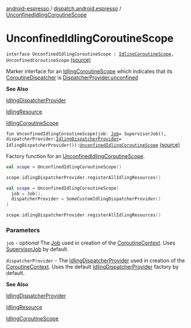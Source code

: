 [android-espresso](../index.md) / [dispatch.android.espresso](index.md) / [UnconfinedIdlingCoroutineScope](./-unconfined-idling-coroutine-scope.md)

# UnconfinedIdlingCoroutineScope

`interface UnconfinedIdlingCoroutineScope : `[`IdlingCoroutineScope`](-idling-coroutine-scope/index.md)`, UnconfinedCoroutineScope` [(source)](https://github.com/RBusarow/Dispatch/tree/master/android-espresso/src/main/java/dispatch/android/espresso/IdlingCoroutineScope.kt#L77)

Marker interface for an [IdlingCoroutineScope](-idling-coroutine-scope/index.md) which indicates that its [CoroutineDispatcher](https://kotlin.github.io/kotlinx.coroutines/kotlinx-coroutines-core/kotlinx.coroutines/-coroutine-dispatcher/index.html) is [DispatcherProvider.unconfined](#)

**See Also**

[IdlingDispatcherProvider](-idling-dispatcher-provider/index.md)

[IdlingResource](#)

[IdlingCoroutineScope](-idling-coroutine-scope/index.md)

`fun UnconfinedIdlingCoroutineScope(job: `[`Job`](https://kotlin.github.io/kotlinx.coroutines/kotlinx-coroutines-core/kotlinx.coroutines/-job/index.html)` = SupervisorJob(), dispatcherProvider: `[`IdlingDispatcherProvider`](-idling-dispatcher-provider/index.md)` = IdlingDispatcherProvider()): `[`UnconfinedIdlingCoroutineScope`](./-unconfined-idling-coroutine-scope.md) [(source)](https://github.com/RBusarow/Dispatch/tree/master/android-espresso/src/main/java/dispatch/android/espresso/IdlingCoroutineScope.kt#L192)

Factory function for an [UnconfinedIdlingCoroutineScope](./-unconfined-idling-coroutine-scope.md).

``` kotlin
val scope = UnconfinedIdlingCoroutineScope()

scope.idlingDispatcherProvider.registerAllIdlingResources()
```

``` kotlin
val scope = UnconfinedIdlingCoroutineScope(
  job = Job(),
  dispatcherProvider = SomeCustomIdlingDispatcherProvider()
)

scope.idlingDispatcherProvider.registerAllIdlingResources()
```

### Parameters

`job` - *optional* The [Job](https://kotlin.github.io/kotlinx.coroutines/kotlinx-coroutines-core/kotlinx.coroutines/-job/index.html) used in creation of the [CoroutineContext](https://kotlinlang.org/api/latest/jvm/stdlib/kotlin.coroutines/-coroutine-context/index.html).  Uses [SupervisorJob](https://kotlin.github.io/kotlinx.coroutines/kotlinx-coroutines-core/kotlinx.coroutines/-supervisor-job.html) by default.

`dispatcherProvider` - The [IdlingDispatcherProvider](-idling-dispatcher-provider/index.md) used in creation of the [CoroutineContext](https://kotlinlang.org/api/latest/jvm/stdlib/kotlin.coroutines/-coroutine-context/index.html).
Uses the default [IdlingDispatcherProvider](-idling-dispatcher-provider/index.md) factory by default.

**See Also**

[IdlingDispatcherProvider](-idling-dispatcher-provider/index.md)

[IdlingResource](#)

[IdlingCoroutineScope](-idling-coroutine-scope/index.md)

